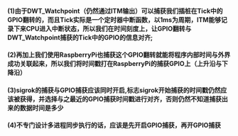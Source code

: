 #### (1)由于DWT_Watchpoint（仍然通过ITM输出）可以捕获我们插桩在Tick中的GPIO翻转的，而且Tick实际是一个定时器中断函数，以1ms为周期，ITM能够记录下来CPU进入中断状态，所以我们在时间刻度上，让GPIO翻转与DWT_Watchpoint捕获的Tick中的GPIO的信息对齐;
#### (2)再加上我们使用RaspberryPi也捕获这个GPIO翻转就能将程序内部时间与外界成功关联起来，所以我们将时间戳打在RaspberryPi的捕获GPIO上（上升沿与下降沿）
#### (3)sigrok的捕获与GPIO捕获应该同时开启,标志sigrok开始捕获的时间戳仍然应该被获得，并选择与之最近的GPIO捕获时间戳进行对齐，否则仍然不知道捕获出来的数据时间是多少
#### (4)不专门设计多进程同步执行的话，应该是先开启GPIO捕获，再开GPIO捕获
